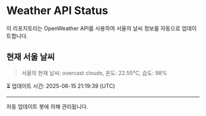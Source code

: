 
# Weather API Status

이 리포지토리는 OpenWeather API를 사용하여 서울의 날씨 정보를 자동으로 업데이트합니다.

## 현재 서울 날씨
> 서울의 현재 날씨: overcast clouds, 온도: 22.55°C, 습도: 98%

⏳ 업데이트 시간: 2025-06-15 21:19:39 (UTC)

---
자동 업데이트 봇에 의해 관리됩니다.
